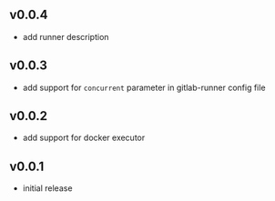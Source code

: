 ## v0.0.4

- add runner description

## v0.0.3

- add support for `concurrent` parameter in gitlab-runner config file

## v0.0.2

- add support for docker executor

## v0.0.1

- initial release
